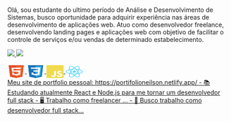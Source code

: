 ### 
Olá, sou estudante do ultimo período de Análise e Desenvolvimento de Sistemas, busco oportunidade para adquirir experiência nas áreas de desenvolvimento de aplicações web.
Atuo como desenvolvedor freelance, desenvolvendo landing pages e aplicações web com objetivo de facilitar o controle de serviços e/ou vendas de determinado estabelecimento.


  <div>
    <a href="https://github.com/gdpnei2002">
    <img height="180em" src="https://github-readme-stats.vercel.app/api?username=gdpnei2002&show_icons=true&theme=dark&include_all_commits=true&count_private=true"/>
    <img height="180em" src="https://github-readme-stats.vercel.app/api/top-langs/?username=gdpnei2002&layout=compact&langs_count=7&theme=dark"/>
  </div>
  <div style="display: inline_block"><br>
    <img align="center" alt="HTML" height="30" width="40" src="https://raw.githubusercontent.com/devicons/devicon/master/icons/html5/html5-original.svg">
    <img align="center" alt="CSS" height="30" width="40" src="https://raw.githubusercontent.com/devicons/devicon/master/icons/css3/css3-original.svg">
    <img align="center" alt="JS" height="30" width="40" src="https://raw.githubusercontent.com/devicons/devicon/master/icons/javascript/javascript-plain.svg">
    <img align="center"  height="30" width="40" src="https://raw.githubusercontent.com/devicons/devicon/master/icons/react/react-original.svg">
  </div>
Meu site de portfolio pessoal: https://portifolioneilson.netlify.app/
- 📚  Estudando atualmente React e Node.js para me tornar um desenvolvedor full stack
- 🖥  Trabalho como freelancer ...
- 💼 Busco trabalho como desenvolvedor full stack...
